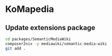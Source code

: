 # KoMapedia

## Update extensions package
```bash
cd packages/SemanticMediaWiki
composer2nix -p mediawiki/semantic-media-wiki
git add .
```
